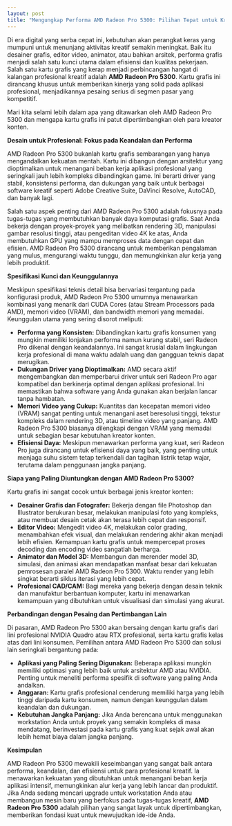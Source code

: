 ```yaml
---
layout: post
title: "Mengungkap Performa AMD Radeon Pro 5300: Pilihan Tepat untuk Kreator Konten?"
---
```


Di era digital yang serba cepat ini, kebutuhan akan perangkat keras yang mumpuni untuk menunjang aktivitas kreatif semakin meningkat. Baik itu desainer grafis, editor video, animator, atau bahkan arsitek, performa grafis menjadi salah satu kunci utama dalam efisiensi dan kualitas pekerjaan. Salah satu kartu grafis yang kerap menjadi perbincangan hangat di kalangan profesional kreatif adalah **AMD Radeon Pro 5300**. Kartu grafis ini dirancang khusus untuk memberikan kinerja yang solid pada aplikasi profesional, menjadikannya pesaing serius di segmen pasar yang kompetitif.

Mari kita selami lebih dalam apa yang ditawarkan oleh AMD Radeon Pro 5300 dan mengapa kartu grafis ini patut dipertimbangkan oleh para kreator konten.

**Desain untuk Profesional: Fokus pada Keandalan dan Performa**

AMD Radeon Pro 5300 bukanlah kartu grafis sembarangan yang hanya mengandalkan kekuatan mentah. Kartu ini dibangun dengan arsitektur yang dioptimalkan untuk menangani beban kerja aplikasi profesional yang seringkali jauh lebih kompleks dibandingkan game. Ini berarti driver yang stabil, konsistensi performa, dan dukungan yang baik untuk berbagai software kreatif seperti Adobe Creative Suite, DaVinci Resolve, AutoCAD, dan banyak lagi.

Salah satu aspek penting dari AMD Radeon Pro 5300 adalah fokusnya pada tugas-tugas yang membutuhkan banyak daya komputasi grafis. Saat Anda bekerja dengan proyek-proyek yang melibatkan rendering 3D, manipulasi gambar resolusi tinggi, atau pengeditan video 4K ke atas, Anda membutuhkan GPU yang mampu memproses data dengan cepat dan efisien. AMD Radeon Pro 5300 dirancang untuk memberikan pengalaman yang mulus, mengurangi waktu tunggu, dan memungkinkan alur kerja yang lebih produktif.

**Spesifikasi Kunci dan Keunggulannya**

Meskipun spesifikasi teknis detail bisa bervariasi tergantung pada konfigurasi produk, AMD Radeon Pro 5300 umumnya menawarkan kombinasi yang menarik dari CUDA Cores (atau Stream Processors pada AMD), memori video (VRAM), dan bandwidth memori yang memadai. Keunggulan utama yang sering disorot meliputi:

*   **Performa yang Konsisten:** Dibandingkan kartu grafis konsumen yang mungkin memiliki lonjakan performa namun kurang stabil, seri Radeon Pro dikenal dengan keandalannya. Ini sangat krusial dalam lingkungan kerja profesional di mana waktu adalah uang dan gangguan teknis dapat merugikan.
*   **Dukungan Driver yang Dioptimalkan:** AMD secara aktif mengembangkan dan memperbarui driver untuk seri Radeon Pro agar kompatibel dan berkinerja optimal dengan aplikasi profesional. Ini memastikan bahwa software yang Anda gunakan akan berjalan lancar tanpa hambatan.
*   **Memori Video yang Cukup:** Kuantitas dan kecepatan memori video (VRAM) sangat penting untuk menangani aset beresolusi tinggi, tekstur kompleks dalam rendering 3D, atau timeline video yang panjang. AMD Radeon Pro 5300 biasanya dilengkapi dengan VRAM yang memadai untuk sebagian besar kebutuhan kreator konten.
*   **Efisiensi Daya:** Meskipun menawarkan performa yang kuat, seri Radeon Pro juga dirancang untuk efisiensi daya yang baik, yang penting untuk menjaga suhu sistem tetap terkendali dan tagihan listrik tetap wajar, terutama dalam penggunaan jangka panjang.

**Siapa yang Paling Diuntungkan dengan AMD Radeon Pro 5300?**

Kartu grafis ini sangat cocok untuk berbagai jenis kreator konten:

*   **Desainer Grafis dan Fotografer:** Bekerja dengan file Photoshop dan Illustrator berukuran besar, melakukan manipulasi foto yang kompleks, atau membuat desain cetak akan terasa lebih cepat dan responsif.
*   **Editor Video:** Mengedit video 4K, melakukan color grading, menambahkan efek visual, dan melakukan rendering akhir akan menjadi lebih efisien. Kemampuan kartu grafis untuk mempercepat proses decoding dan encoding video sangatlah berharga.
*   **Animator dan Model 3D:** Membangun dan merender model 3D, simulasi, dan animasi akan mendapatkan manfaat besar dari kekuatan pemrosesan paralel AMD Radeon Pro 5300. Waktu render yang lebih singkat berarti siklus iterasi yang lebih cepat.
*   **Profesional CAD/CAM:** Bagi mereka yang bekerja dengan desain teknik dan manufaktur berbantuan komputer, kartu ini menawarkan kemampuan yang dibutuhkan untuk visualisasi dan simulasi yang akurat.

**Perbandingan dengan Pesaing dan Pertimbangan Lain**

Di pasaran, AMD Radeon Pro 5300 akan bersaing dengan kartu grafis dari lini profesional NVIDIA Quadro atau RTX profesional, serta kartu grafis kelas atas dari lini konsumen. Pemilihan antara AMD Radeon Pro 5300 dan solusi lain seringkali bergantung pada:

*   **Aplikasi yang Paling Sering Digunakan:** Beberapa aplikasi mungkin memiliki optimasi yang lebih baik untuk arsitektur AMD atau NVIDIA. Penting untuk meneliti performa spesifik di software yang paling Anda andalkan.
*   **Anggaran:** Kartu grafis profesional cenderung memiliki harga yang lebih tinggi daripada kartu konsumen, namun dengan keunggulan dalam keandalan dan dukungan.
*   **Kebutuhan Jangka Panjang:** Jika Anda berencana untuk menggunakan workstation Anda untuk proyek yang semakin kompleks di masa mendatang, berinvestasi pada kartu grafis yang kuat sejak awal akan lebih hemat biaya dalam jangka panjang.

**Kesimpulan**

AMD Radeon Pro 5300 mewakili keseimbangan yang sangat baik antara performa, keandalan, dan efisiensi untuk para profesional kreatif. Ia menawarkan kekuatan yang dibutuhkan untuk menangani beban kerja aplikasi intensif, memungkinkan alur kerja yang lebih lancar dan produktif. Jika Anda sedang mencari upgrade untuk workstation Anda atau membangun mesin baru yang berfokus pada tugas-tugas kreatif, **AMD Radeon Pro 5300** adalah pilihan yang sangat layak untuk dipertimbangkan, memberikan fondasi kuat untuk mewujudkan ide-ide Anda.
